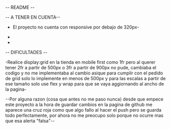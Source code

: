 -- README --



-- A TENER EN CUENTA--

- El proyecto no cuenta con responsive por debajo de 320px-

- 

-



-- DIFICULTADES --

-Realice display:grid en la tienda en mobile first como 1fr pero al querer tener 2fr a partir de 500px o 3fr a partir de 900px no pude, cambiaba el codigo y no me implementaba al cambio asique para cumplir con el pedido de grid solo lo implemente en menos de 500px y para las escalas a partir de ese tamaño solo use flex y wrap para que se vaya aggiornando al ancho de la pagina-

--Por alguna razon (cosa que antes no me paso nunca) desde que empece este proyecto a la hora de guardar cambios en la pagina de github me aparece una cruz roja como que algo fallo al hacer el push pero se guarda todo perfectamente, por ahora no me preocupo solo porque no ocurre mas que esa alerta "falsa"--
